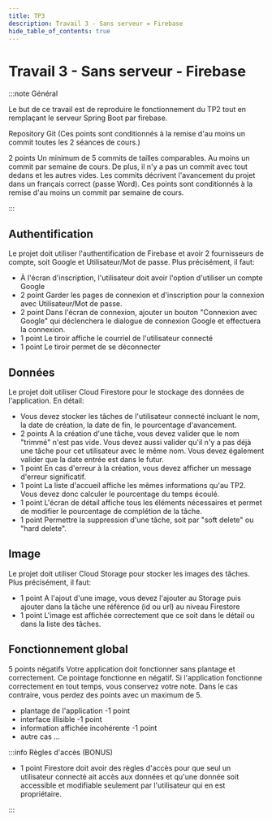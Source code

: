```yaml
---
title: TP3
description: Travail 3 - Sans serveur = Firebase
hide_table_of_contents: true
---
```


# Travail 3 - Sans serveur - Firebase

:::note Général

<Row>

<Column>

Le but de ce travail est de reproduire le fonctionnement du TP2 tout en remplaçant le serveur Spring Boot par firebase.

</Column>

<Column>

Repository Git (Ces points sont conditionnés à la remise d'au moins un commit toutes les 2 séances de cours.)

&#8203;<Highlight color="tip">2 points</Highlight> Un minimum de 5 commits de tailles comparables. Au moins un commit par semaine de cours. De plus, il n'y a pas un commit avec tout dedans et les autres vides. Les commits décrivent l'avancement du projet dans un français correct (passe Word). Ces points sont conditionnés à la remise d'au moins un commit par semaine de cours.

</Column>

</Row>

:::

<Row>

<Column>

## Authentification

Le projet doit utiliser l'authentification de Firebase et avoir 2 fournisseurs de compte, soit Google et Utilisateur/Mot de passe. Plus précisément, il faut:

- À l'écran d'inscription, l'utilisateur doit avoir l'option d'utiliser un compte Google
- &#8203;<Highlight color="info">2 point</Highlight> Garder les pages de connexion et d'inscription pour la connexion avec Utilisateur/Mot de passe.
- &#8203;<Highlight color="info">2 point</Highlight> Dans l'écran de connexion, ajouter un bouton "Connexion avec Google" qui déclenchera le dialogue de connexion Google et effectuera la connexion.
- &#8203;<Highlight color="info">1 point</Highlight> Le tiroir affiche le courriel de l'utilisateur connecté
- &#8203;<Highlight color="info">1 point</Highlight> Le tiroir permet de se déconnecter

</Column>

<Column>

## Données

Le projet doit utiliser Cloud Firestore pour le stockage des données de l'application. En détail:

- Vous devez stocker les tâches de l'utilisateur connecté incluant le nom, la date de création, la date de fin, le pourcentage d'avancement.
- &#8203;<Highlight color="info">2 points</Highlight> A la création d'une tâche, vous devez valider que le nom "trimmé" n'est pas vide. Vous devez aussi valider qu'il n'y a pas déjà une tâche pour cet utilisateur avec le même nom. Vous devez également valider que la date entrée est dans le futur.
- &#8203;<Highlight color="caution">1 point</Highlight> En cas d'erreur à la création, vous devez afficher un message d'erreur significatif.
- &#8203;<Highlight color="info">1 point</Highlight> La liste d'accueil affiche les mêmes informations qu'au TP2. Vous devez donc calculer le pourcentage du temps écoulé.
- &#8203;<Highlight color="info">1 point</Highlight> L'écran de détail affiche tous les éléments nécessaires et permet de modifier le pourcentage de complétion de la tâche.
- &#8203;<Highlight color="info">1 point</Highlight> Permettre la suppression d'une tâche, soit par "soft delete" ou "hard delete".

</Column>

</Row>

<Row>

<Column>

## Image

Le projet doit utiliser Cloud Storage pour stocker les images des tâches. Plus précisément, il faut:

- &#8203;<Highlight color="info">1 point</Highlight> A l'ajout d'une image, vous devez l'ajouter au Storage puis ajouter dans la tâche une référence (id ou url) au niveau Firestore
- &#8203;<Highlight color="info">1 point</Highlight> L'image est affichée correctement que ce soit dans le détail ou dans la liste des tâches.

</Column>

<Column>

## Fonctionnement global

&#8203;<Highlight color="danger">5 points négatifs</Highlight> Votre application doit fonctionner sans plantage et correctement. Ce pointage fonctionne en négatif. Si l'application fonctionne correctement en tout temps, vous conservez votre note. Dans le cas contraire, vous perdez des points avec un maximum de 5.

- plantage de l'application -1 point
- interface illisible -1 point
- information affichée incohérente -1 point
- autre cas ...

</Column>

</Row>

<Row>

<Column>

:::info Règles d'accès (BONUS) 

- &#8203;<Highlight color="info">1 point</Highlight> Firestore doit avoir des règles d'accès pour que seul un utilisateur connecté ait accès aux données et qu'une donnée soit accessible et modifiable seulement par l'utilisateur qui en est propriétaire.

:::

</Column>

</Row>
